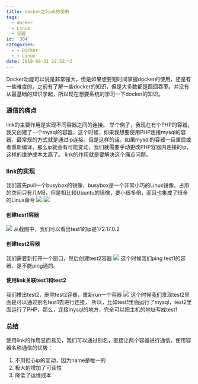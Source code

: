 ```yaml
---
title: docker之link的使用
tags:
  - docker
  - Linux
  - 容器
id: '304'
categories:
  - - Docker
  - - Linux
date: 2018-08-31 22:52:43
---
```


Docker功能可以说是非常强大，但是如果想要短时间掌握docker的使用，还是有一些难度的。之前有了解一些docker的知识，但是大多数都是囫囵吞枣。并没有从最基础的知识学起，所以现在想要系统的学习一下docker的知识。

### 通信的痛点

link的主要作用是实现不同容器之间的连接。 举个例子，我现在有个PHP的容器，我又创建了一个mysql的容器，这个时候，如果我想要使用PHP连接mysql的容器，最常规的方式就是通过ip连接。但是这样的话，如果mysql的容器一旦重启或者重新编译，那么ip就会有可能变动，我们就需要手动更改PHP容器内连接的ip，这样的维护成本太高了。 link的作用就是要解决这个痛点问题。

### link的实现

我们首先pull一个busybox的镜像，busybox是一个非常小巧的Linux镜像，占用的空间只有几MB，但是相比较Ubuntu的镜像，要小很多倍，而且也集成了很全的Linux命令 ![](/uploads/2018/08/pull-busybox.png) ![](/uploads/2018/08/busyboxandubuntu.png)

#### 创建test1容器

![](/uploads/2018/08/test1.png) 从截图中，我们可以看出test1的ip是172.17.0.2

#### 创建test2容器

我们需要新打开一个窗口，然后创建test2容器 ![](/uploads/2018/08/test2.png) 这个时候我们ping test1的容器，是不能ping通的。

#### 使用link关联test1和test2

我们推出test2，删除test2容器，重新run一个容器 ![](/uploads/2018/08/test22.png) 这个时候我们发现test2里面是可以通过别名test1去进行连接， 所以，比如test1里面运行了mysql，test2里面运行了PHP，那么，连接mysql的地方，完全可以把主机的地址写成test1

### 总结

使用link的作用显而易见，我们可以通过别名，直接让两个容器进行通信，使用容器名称通信的优势：

1.  不用担心ip的变动，因为name是唯一的
2.  极大的增加了可读性
3.  降低了运维成本